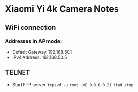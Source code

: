 # Xiaomi Yi 4k Camera Notes

## WiFi connection

### Addresses in AP mode:

- Default Gateway: 192.168.50.1
- IPv4 Address: 192.168.50.5

## TELNET

- Start FTP server: `tcpsvd -u root -vE 0.0.0.0 21 ftpd /tmp`
